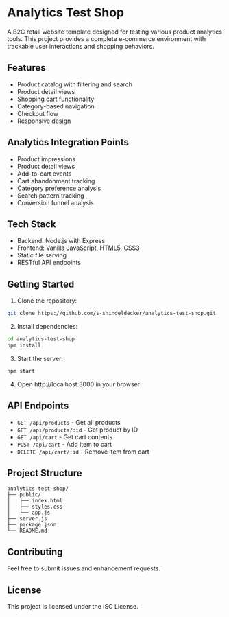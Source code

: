 # Analytics Test Shop

A B2C retail website template designed for testing various product analytics tools. This project provides a complete e-commerce environment with trackable user interactions and shopping behaviors.

## Features

- Product catalog with filtering and search
- Product detail views
- Shopping cart functionality
- Category-based navigation
- Checkout flow
- Responsive design

## Analytics Integration Points

- Product impressions
- Product detail views
- Add-to-cart events
- Cart abandonment tracking
- Category preference analysis
- Search pattern tracking
- Conversion funnel analysis

## Tech Stack

- Backend: Node.js with Express
- Frontend: Vanilla JavaScript, HTML5, CSS3
- Static file serving
- RESTful API endpoints

## Getting Started

1. Clone the repository:
```bash
git clone https://github.com/s-shindeldecker/analytics-test-shop.git
```

2. Install dependencies:
```bash
cd analytics-test-shop
npm install
```

3. Start the server:
```bash
npm start
```

4. Open http://localhost:3000 in your browser

## API Endpoints

- `GET /api/products` - Get all products
- `GET /api/products/:id` - Get product by ID
- `GET /api/cart` - Get cart contents
- `POST /api/cart` - Add item to cart
- `DELETE /api/cart/:id` - Remove item from cart

## Project Structure

```
analytics-test-shop/
├── public/
│   ├── index.html
│   ├── styles.css
│   └── app.js
├── server.js
├── package.json
└── README.md
```

## Contributing

Feel free to submit issues and enhancement requests.

## License

This project is licensed under the ISC License.
